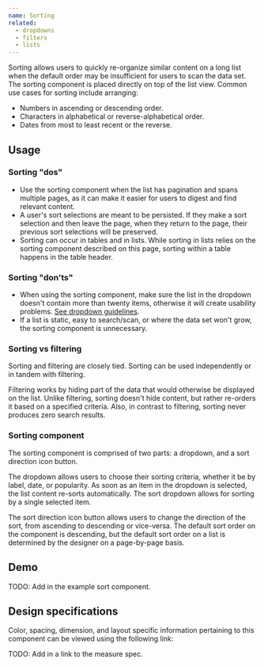 ```yaml
---
name: Sorting
related:
  - dropdowns
  - filters
  - lists
---
```


Sorting allows users to quickly re-organize similar content on a long list when the default order may be insufficient for users to scan the data set. The sorting component is placed directly on top of the list view. Common use cases for sorting include arranging:

*   Numbers in ascending or descending order.
*   Characters in alphabetical or reverse-alphabetical order.
*   Dates from most to least recent or the reverse.

## Usage

### Sorting "dos"

* Use the sorting component when the list has pagination and spans multiple pages, as it can make it easier for users to digest and find relevant content.
* A user's sort selections are meant to be persisted. If they make a sort selection and then leave the page, when they return to the page, their previous sort selections will be preserved.
* Sorting can occur in tables and in lists. While sorting in lists relies on the sorting component described on this page, sorting within a table happens in the table header.

### Sorting "don'ts"

* When using the sorting component, make sure the list in the dropdown doesn't contain more than twenty items, otherwise it will create usability problems. [See dropdown guidelines](/components/dropdowns). 
* If a list is static, easy to search/scan, or where the data set won't grow, the sorting component is unnecessary.

### Sorting vs filtering

Sorting and filtering are closely tied. Sorting can be used independently or in tandem with filtering.

Filtering works by hiding part of the data that would otherwise be displayed on the list. Unlike filtering, sorting doesn't hide content, but rather re-orders it based on a specified criteria. Also, in contrast to filtering, sorting never produces zero search results. 

### Sorting component

The sorting component is comprised of two parts: a dropdown, and a sort direction icon button.

The dropdown allows users to choose their sorting criteria, whether it be by label, date, or popularity. As soon as an item in the dropdown is selected, the list content re-sorts automatically. The sort dropdown allows for sorting by a single selected item.

The sort direction icon button allows users to change the direction of the sort, from ascending to descending or vice-versa. The default sort order on the component is descending, but the default sort order on a list is determined by the designer on a page-by-page basis.

## Demo

TODO: Add in the example sort component.

## Design specifications

Color, spacing, dimension, and layout specific information pertaining to this component can be viewed using the following link:

TODO: Add in a link to the measure spec.
